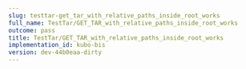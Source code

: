 ```yaml
---
slug: testtar-get_tar_with_relative_paths_inside_root_works
full_name: TestTar/GET_TAR_with_relative_paths_inside_root_works
outcome: pass
title: TestTar/GET_TAR_with_relative_paths_inside_root_works
implementation_id: kubo-bis
version: dev-44b0eaa-dirty
---
```


